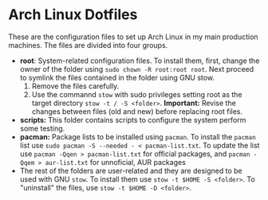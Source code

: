 # Arch Linux Dotfiles

These are the configuration files to set up Arch Linux in my main production machines. The files are divided into four groups. 
- **root**: System-related configuration files. To install them, first, change the owner of the folder using `sudo chown -R root:root root`. Next proceed to symlink the files contained in the folder using GNU stow. 
  1. Remove the files carefully.
  1. Use the commannd  `stow` with sudo privileges setting root as the target directory `stow -t / -S <folder>`. **Important:** Revise the changes between files (old and new) before replacing root files. 
- **scripts:** This folder contains scripts to configure the system perform some testing.
- **pacman:** Package lists to be installed using `pacman`. To install the `pacman` list use `sudo pacman -S --needed - < pacman-list.txt`. To update the list use
	`pacman -Qqen > pacman-list.txt`
	for official packages, and
	`pacman -Qqem > aur-list.txt`
	for unnoficial, AUR packages
- The rest of the folders are user-related and they are designed to be used with GNU `stow`. To install them use `stow -t $HOME -S <folder>`. To "uninstall" the files, use `stow -t $HOME -D <folder>`.
